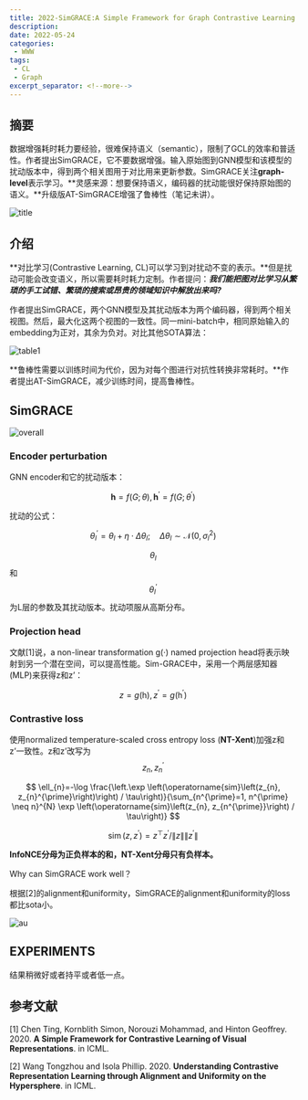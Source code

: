 ```yaml
---
title: 2022-SimGRACE:A Simple Framework for Graph Contrastive Learning without Data Augmentation
description: 
date: 2022-05-24
categories:
 - WWW
tags:
 - CL
 - Graph
excerpt_separator: <!--more--> 
---
```


## 摘要

数据增强耗时耗力要经验，很难保持语义（semantic），限制了GCL的效率和普适性。作者提出SimGRACE，它不要数据增强。输入原始图到GNN模型和该模型的扰动版本中，得到两个相关图用于对比用来更新参数。SimGRACE关注**graph-level**表示学习。**灵感来源：想要保持语义，编码器的扰动能很好保持原始图的语义。**升级版AT-SimGRACE增强了鲁棒性（笔记未讲）。<!--more-->

![title](https://sunjc911.github.io/assets/images/SimGRACE/title.png)

## 介绍

**对比学习(Contrastive Learning, CL)可以学习到对扰动不变的表示。**但是扰动可能会改变语义，所以需要耗时耗力定制。作者提问：***我们能把图对比学习从繁琐的手工试错、繁琐的搜索或昂贵的领域知识中解放出来吗?***

作者提出SimGRACE，两个GNN模型及其扰动版本为两个编码器，得到两个相关视图。然后，最大化这两个视图的一致性。同一mini-batch中，相同原始输入的embedding为正对，其余为负对。对比其他SOTA算法：

![table1](https://sunjc911.github.io/assets/images/SimGRACE/table1.png)

**鲁棒性需要以训练时间为代价，因为对每个图进行对抗性转换非常耗时。**作者提出AT-SimGRACE，减少训练时间，提高鲁棒性。

## SimGRACE

![overall](https://sunjc911.github.io/assets/images/SimGRACE/overall.png)

### Encoder perturbation

GNN encoder和它的扰动版本：


$$
\mathbf{h}=f(G ; \theta), \mathbf{h}^{\prime}=f\left(G ; \theta^{\prime}\right)
$$


扰动的公式：


$$
\theta_{l}^{\prime}=\theta_{l}+\eta \cdot \Delta \theta_{l} ; \quad \Delta \theta_{l} \sim \mathcal{N}\left(0, \sigma_{l}^{2}\right)
$$


$$\theta_{l}$$和$$\theta_{l}^{\prime}$$为L层的参数及其扰动版本。扰动项服从高斯分布。

### Projection head

文献[1]说，a non-linear transformation g(·) named projection head将表示映射到另一个潜在空间，可以提高性能。Sim-GRACE中，采用一个两层感知器(MLP)来获得z和z’：


$$
z=g(\mathrm{h}), z^{\prime}=g\left(\mathrm{h}^{\prime}\right)
$$

### Contrastive loss

使用normalized temperature-scaled cross entropy loss (**NT-Xent**)加强z和z’一致性。z和z’改写为$$z_{n}, z_{n}^{\prime}$$


$$
\ell_{n}=-\log \frac{\left.\exp \left(\operatorname{sim}\left(z_{n}, z_{n}^{\prime}\right)\right) / \tau\right)}{\sum_{n^{\prime}=1, n^{\prime} \neq n}^{N} \exp \left(\operatorname{sim}\left(z_{n}, z_{n^{\prime}}\right) / \tau\right)}
$$

$$
\operatorname{sim}\left(z, z^{\prime}\right)=z^{\top} z^{\prime} /\|z\|\left\|z^{\prime}\right\|
$$

**InfoNCE分母为正负样本的和，NT-Xent分母只有负样本。**

Why can SimGRACE work well？

根据[2]的alignment和uniformity，SimGRACE的alignment和uniformity的loss都比sota小。

![au](https://sunjc911.github.io/assets/images/SimGRACE/au.png)

## EXPERIMENTS

结果稍微好或者持平或者低一点。

## 参考文献

[1] Chen Ting, Kornblith Simon, Norouzi Mohammad, and Hinton Geoffrey. 2020. **A Simple Framework for Contrastive Learning of Visual Representations**. in ICML.

[2] Wang Tongzhou and Isola Phillip. 2020. **Understanding Contrastive Representation Learning through Alignment and Uniformity on the Hypersphere**. in ICML.